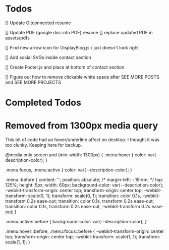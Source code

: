 
# Todos

[] Update Gitconnected resume

[] Update PDF (google doc into PDF) resume
    [] replace updated PDF in assets/pdfs
  
[] Find new arrow icon for DisplayBlog.js / just doesn't look right

[] Add social SVGs inside contact section

[] Create Footer.js and place at bottom of contact section

[] Figure out how to remove clickable white space after SEE MORE POSTS and SEE MORE PROJECTS

# Completed Todos

# Removed from 1300px media query

This bit of code had an hover/underline affect on desktop. I thought it was too clunky. Keeping here for backup.

@media only screen and (min-width: 1300px) {
  .menu:hover {
    color: var(--description-color);
  }

  .menu:focus, .menu:active {
    color: var(--description-color);
  }
  
  .menu::before {
    content: '';
    position: absolute;
    /* margin-left: -.15rem; */
    top: 125%;
    height: 5px;
    width: 60px;
    background-color: var(--description-color);
    -webkit-transform-origin: center top;
            transform-origin: center top;
    -webkit-transform: scale(0, 1);
            transform: scale(0, 1);
    transition: color 0.1s, -webkit-transform 0.2s ease-out;
    transition: color 0.1s, transform 0.2s ease-out;
    transition: color 0.1s, transform 0.2s ease-out, -webkit-transform 0.2s ease-out;
  }
  
  .menu:active::before {
    background-color: var(--description-color);
  }
  
  .menu:hover::before,
  .menu:focus::before {
    -webkit-transform-origin: center top;
            transform-origin: center top;
    -webkit-transform: scale(1, 1);
            transform: scale(1, 1);
  }